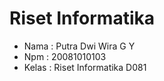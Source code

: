 # Riset Informatika

<ul>
<li>Nama : Putra Dwi Wira G Y</li>
<li>Npm : 20081010103</li>
<li>Kelas : Riset Informatika D081</li>
</ul>
